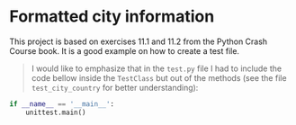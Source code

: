 # Formatted city information
This project is based on exercises 11.1 and 11.2 from the Python Crash Course book. It is a good example on how to create a test file.
> I would like to emphasize that in the `test.py` file I had to include the code bellow inside the `TestClass` but out of the methods (see the file `test_city_country` for better understanding):
```python
if __name__ == '__main__':
    unittest.main()
```